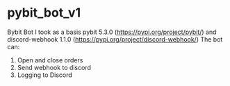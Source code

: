 # pybit_bot_v1
Bybit Bot 
I took as a basis pybit 5.3.0 (https://pypi.org/project/pybit/) and discord-webhook 1.1.0  (https://pypi.org/project/discord-webhook/)
The bot can:
1) Open and close orders
2) Send webhook to discord
3) Logging to Discord
